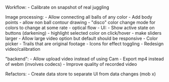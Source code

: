Workflow: 
	- Calibrate on snapshot of real juggling

Image processing: 
	- Allow connecting all balls of any color
	- Add body points 
	- allow non ball contour drawing
	- "disco" color change mode for colors to change at some rate
	- optical flow 
	-
UI:
	- Show active state on buttons (darkening)
	- highlight selected color on click/hover
	- make sliders larger
	- Allow large video option but default should be responsive
	- Color picker
	- Trails that are original footage
	- Icons for effect toggling
	- Redesign video/calibration


"backend":
	- Allow upload video instead of using Cam
	- Export mp4 instead of webm (involves codecs)
	- Improve quality of recorded video

Refactors:
	- Create data store to separate UI from data changes (mob x)

